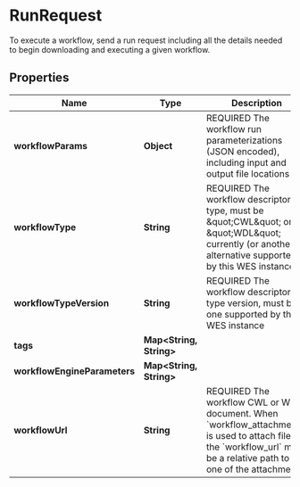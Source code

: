 

# RunRequest

To execute a workflow, send a run request including all the details needed to begin downloading and executing a given workflow.

## Properties

| Name | Type | Description | Notes |
|------------ | ------------- | ------------- | -------------|
|**workflowParams** | **Object** | REQUIRED The workflow run parameterizations (JSON encoded), including input and output file locations |  [optional] |
|**workflowType** | **String** | REQUIRED The workflow descriptor type, must be \&quot;CWL\&quot; or \&quot;WDL\&quot; currently (or another alternative supported by this WES instance) |  [optional] |
|**workflowTypeVersion** | **String** | REQUIRED The workflow descriptor type version, must be one supported by this WES instance |  [optional] |
|**tags** | **Map&lt;String, String&gt;** |  |  [optional] |
|**workflowEngineParameters** | **Map&lt;String, String&gt;** |  |  [optional] |
|**workflowUrl** | **String** | REQUIRED The workflow CWL or WDL document. When &#x60;workflow_attachments&#x60; is used to attach files, the &#x60;workflow_url&#x60; may be a relative path to one of the attachments. |  [optional] |



